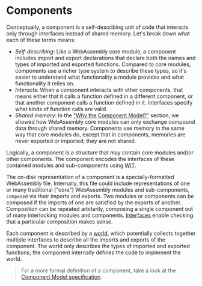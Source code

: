 # Components

Conceptually, a component is a self-describing unit of code
that interacts only through interfaces
instead of shared memory.
Let's break down what each of these terms means:

* _Self-describing_: Like a WebAssembly core module,
  a component includes import and export declarations
  that declare both the names and types of
  imported and exported functions.
  Compared to core modules, components use a richer type system
  to describe these types, so it's easier to understand
  what functionality a module provides
  and what functionality it relies on.
* _Interacts_: When a component interacts with other components,
  that means either that it calls a function defined in a different component,
  or that another component calls a function defined in it.
  Interfaces specify what kinds of function calls are valid.
* _Shared memory_: In the ["Why the Component Model?"](./why-component-model.md) section,
  we showed how WebAssembly core modules can only exchange compound data
  through shared memory.
  Components use memory in the same way that core modules do,
  except that in components, memories are never exported or imported;
  they are not shared.

Logically, a component is a structure
that may contain core modules and/or other components.
The component encodes the interfaces of these contained
modules and sub-components using [WIT](./wit.md).

The on-disk representation of a component
is a specially-formatted WebAssembly file.
Internally, this file could include representations
of one or many traditional ("core") WebAssembly modules
and sub-components,
`composed` via their imports and exports.
Two modules or components can be composed if the
imports of one are satisfied by the exports of another.
Composition can be repeated arbitarily, composing a
single component out of many interlocking modules and components.
[Interfaces](./interfaces.md) enable checking that
a particular composition makes sense.

Each component is described by a [world](./worlds.md),
which potentially collects together multiple interfaces
to describe all the imports and exports of the component.
The world only describes the types of imported and exported functions;
the component internally defines the code to implement the world.

> For a more formal definition of a component,
> take a look at the [Component Model specification](https://github.com/WebAssembly/component-model).

